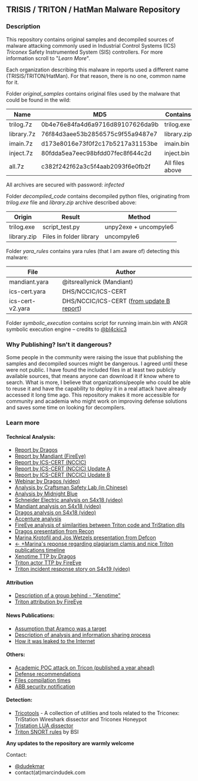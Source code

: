 ## TRISIS / TRITON / HatMan Malware Repository

### Description

This repository contains original samples and decompiled sources of malware attacking commonly used in Industrial Control Systems (ICS) *Triconex* Safety Instrumented System (SIS) controllers. For more information scroll to "*Learn More*".

Each organization describing this malware in reports used a different name (TRISIS/TRITON/HatMan). For that reason, there is no one, common name for it.

 Folder *original_samples* contains original files used by the malware that could be found in the wild:

| Name       | MD5                              | Contains        | MD5                              |
| ---------- | -------------------------------- | --------------- | -------------------------------- |
| trilog.7z  | 0b4e76e84fa4d6a9716d89107626da9b | trilog.exe      | 6c39c3f4a08d3d78f2eb973a94bd7718 |
| library.7z | 76f84d3aee53b2856575c9f55a9487e7 | library.zip     | 0face841f7b2953e7c29c064d6886523 |
| imain.7z   | d173e8016e73f0f2c17b5217a31153be | imain.bin       | 437f135ba179959a580412e564d3107f |
| inject.7z   | 80fdda5ea7eec98bfdd07fec8f644c2d | inject.bin       | 0544d425c7555dc4e9d76b571f31f500 |
| all.7z     | c382f242f62a3c5f4aab2093f6e0fb2f | All files above | -                                |

All archives are secured with password: *infected*

Folder *decompiled_code* contains decompiled python files, originating from *trilog.exe* file and *library.zip* archive described above:

| Origin      | Result                  | Method                |
| ----------- | ----------------------- | --------------------- |
| trilog.exe  | script_test.py          | unpy2exe + uncompyle6 |
| library.zip | Files in folder library | uncompyle6            |

Folder *yara_rules* contains yara rules (that I am aware of) detecting this malware:

| File          | Author                    |
| ------------- | ------------------------- |
| mandiant.yara | @itsreallynick (Mandiant) |
| ics-cert.yara | DHS/NCCIC/ICS-CERT        |
| ics-cert-v2.yara | DHS/NCCIC/ICS-CERT ([from update B report](https://ics-cert.us-cert.gov/sites/default/files/documents/MAR-17-352-01%20HatMan%20-%20Safety%20System%20Targeted%20Malware%20%28Update%20B%29.pdf))|

Folder *symbolic_execution* contains script for running imain.bin with ANGR symbolic execution engine – credits to [@bl4ckic3](https://twitter.com/bl4ckic3)

### Why Publishing? Isn't it dangerous?

Some people in the community were raising the issue that publishing the samples and decompiled sources might be dangerous. I agreed until these were not public. I have found the included files in at least two publicly available sources, that means anyone can download it if know where to search. What is more, I believe that organizations/people who could be able to reuse it and have the capability to deploy it in a real attack have already accessed it long time ago. This repository makes it more accessible for community and academia who might work on improving defense solutions and saves some time on looking for decompilers.

### Learn more
#### Technical Analysis:
* [Report by Dragos](https://dragos.com/blog/trisis/TRISIS-01.pdf)
* [Report by Mandiant (FireEye)](https://www.fireeye.com/blog/threat-research/2017/12/attackers-deploy-new-ics-attack-framework-triton.html)
* [Report by ICS-CERT (NCCIC)](https://ics-cert.us-cert.gov/sites/default/files/documents/MAR-17-352-01%20HatMan%E2%80%94Safety%20System%20Targeted%20Malware_S508C.pdf)
* [Report by ICS-CERT (NCCIC) Update A](https://ics-cert.us-cert.gov/sites/default/files/documents/MAR-17-352-01%20HatMan%20-%20Safety%20System%20Targeted%20Malware%20%28Update%20A%29_S508C.PDF)
* [Report by ICS-CERT (NCCIC) Update B](https://ics-cert.us-cert.gov/sites/default/files/documents/MAR-17-352-01%20HatMan%20-%20Safety%20System%20Targeted%20Malware%20%28Update%20B%29.pdf)
* [Webinar by Dragos (video)](https://vimeo.com/248057640)
* [Analysis by Craftsman Safety Lab (in Chinese)](http://www.icsmaster.org/archives/ics/653)
* [Analysis by Midnight Blue](https://www.midnightbluelabs.com/blog/2018/1/16/analyzing-the-triton-industrial-malware)
* [Schneider Electric analysis on S4x18 (video)](https://www.youtube.com/watch?v=f09E75bWvkk)
* [Mandiant analysis on S4x18 (video)](https://www.youtube.com/watch?v=nAU8X03Eg9c)
* [Dragos analysis on S4x18 (video)](https://www.youtube.com/watch?v=m51JrxdvEV8)
* [Accenture analysis](https://www.accenture.com/t20180123T095554Z__w__/us-en/_acnmedia/PDF-46/Accenture-Security-Triton-Trisis-Threat-Analysis.pdf)
* [FireEye analysis of similarities between Triton code and TriStation dlls](https://www.fireeye.com/blog/threat-research/2018/06/totally-tubular-treatise-on-triton-and-tristation.html)
* [Dragos presentation from Recon](https://recon.cx/2018/montreal/schedule/system/event_attachments/attachments/000/000/044/original/RECON-MTL-2018-DRAGOS_TRISIS_RECON2018.pdf)
* [Marina Krotofil and Jos Wetzels presentation from Defcon](https://www.slideshare.net/MarinaKrotofil/defcon-through-theeyesoftheattacker2018slides-111161382)
* [<- +Marina's reponse regarding plagiarism clamis and nice Triton publications timeline](https://medium.com/@audi_alteram_partem/regarding-the-unfounded-claims-of-plagiarism-leveled-against-the-def-con-talk-through-the-eyes-of-8510dcf85d67)
* [Xenotime TTP by Dragos](https://www.slideshare.net/DragosInc/hunting-for-xenotime-and-the-next-big-thing)
* [Triton actor TTP by FireEye](https://www.fireeye.com/blog/threat-research/2019/04/triton-actor-ttp-profile-custom-attack-tools-detections.html)
* [Triton incident response story on S4x19 (video)](https://www.youtube.com/watch?v=XwSJ8hloGvY&feature=youtu.be)


#### Attribution
* [Description of a group behind - "Xenotime"](https://dragos.com/blog/20180524Xenotime.html) 
* [Triton attribution by FireEye](https://www.fireeye.com/blog/threat-research/2018/10/triton-attribution-russian-government-owned-lab-most-likely-built-tools.html)


#### News Publications:
* [Assumption that Aramco was a target](http://foreignpolicy.com/2017/12/21/cyber-attack-targets-safety-system-at-saudi-aramco/)
* [Description of analysis and information sharing process](https://www.cyberscoop.com/trisis-ics-malware-saudi-arabia/)
* [How it was leaked to the Internet](https://www.cyberscoop.com/trisis-virus-total-schneider-electric/)

#### Others:
* [Academic POC attack on Tricon (published a year ahead)](http://ieeexplore.ieee.org/document/7920614/)
* [Defense recommendations](http://titaniumaics.blogspot.com.es/2018/)
* [Files compilation times](https://twitter.com/ItsReallyNick/status/944399647442956288)
* [ABB security notification](https://library.e.abb.com/public/f4de78ee1ee141d3bdbab669cd3d627a/9AKK107045A7931%20Cyber%20Security%20Notification%20TRITON%20generic.pdf)

#### Detection:
* [Tricotools](https://github.com/NozomiNetworks/tricotools) - A collection of utilities and tools related to the Triconex: TriStation Wireshark dissector and Triconex Honeypot
* [Tristation LUA dissector](https://github.com/stvemillertime/TriStation)
* [Triton SNORT rules](https://www.bsi.bund.de/DE/Themen/Industrie_KRITIS/ICS/Tools/RAPSN_SETS/RAPSN_SETS_node.html) by BSI 

**Any updates to the repository are warmly welcome**

Contact: 

* [@dudekmar](https://twitter.com/dudekmar)
* contact(at)marcindudek.com
